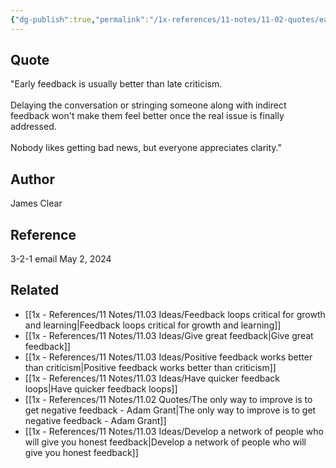 ```yaml
---
{"dg-publish":true,"permalink":"/1x-references/11-notes/11-02-quotes/early-feedback-is-usually-better-than-late-criticism-james-clear/","title":"Early feedback is usually better than late criticism - James Clear","created":"2024-05-03T20:41:54.225+03:00","updated":"2024-05-03T20:41:54.225+03:00"}
---
```



## Quote
"Early feedback is usually better than late criticism.  
​  
Delaying the conversation or stringing someone along with indirect feedback won't make them feel better once the real issue is finally addressed.  
​  
Nobody likes getting bad news, but everyone appreciates clarity."

## Author
James Clear

## Reference
3-2-1 email May 2, 2024

## Related
- [[1x - References/11 Notes/11.03 Ideas/Feedback loops critical for growth and learning\|Feedback loops critical for growth and learning]]
- [[1x - References/11 Notes/11.03 Ideas/Give great feedback\|Give great feedback]]
- [[1x - References/11 Notes/11.03 Ideas/Positive feedback works better than criticism\|Positive feedback works better than criticism]]
- [[1x - References/11 Notes/11.03 Ideas/Have quicker feedback loops\|Have quicker feedback loops]]
- [[1x - References/11 Notes/11.02 Quotes/The only way to improve is to get negative feedback - Adam Grant\|The only way to improve is to get negative feedback - Adam Grant]]
- [[1x - References/11 Notes/11.03 Ideas/Develop a network of people who will give you honest feedback\|Develop a network of people who will give you honest feedback]]